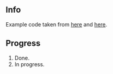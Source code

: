 ## Info
Example code taken from [here](http://www.itu.dk/people/sestoft/itu/PCPP/E2016/pcpp-week03.zip) 
and [here](http://www.itu.dk/people/sestoft/javaprecisely/).

## Progress

1. Done.
2. In progress.